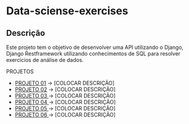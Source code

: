 # Data-sciense-exercises

## Descrição

Este projeto tem o objetivo de desenvolver uma API utilizando o Django, Django Restframework utilizando conhecimentos de SQL para resolver exercicios de análise de dados.

PROJETOS

* [PROJETO 01](https://github.com/IgorBarreto/Data-sciense-exercises/blob/main/projeto/projeto01.md "PROJETO 01") 	-> [COLOCAR DESCRIÇÃO]
* [PROJETO 02](https://github.com/IgorBarreto/Data-sciense-exercises/blob/main/projeto/projeto02.md) 	-> [COLOCAR DESCRIÇÃO]
* [PROJETO 03	](https://github.com/IgorBarreto/Data-sciense-exercises/blob/main/projeto/projeto03.md)-> [COLOCAR DESCRIÇÃO]
* [PROJETO 04	](https://github.com/IgorBarreto/Data-sciense-exercises/blob/main/projeto/projeto04.md)-> [COLOCAR DESCRIÇÃO]
* [PROJETO 05	](https://github.com/IgorBarreto/Data-sciense-exercises/blob/main/projeto/projeto05.md)-> [COLOCAR DESCRIÇÃO]
* [PROJETO 06	](https://github.com/IgorBarreto/Data-sciense-exercises/blob/main/projeto/projeto06.md)-> [COLOCAR DESCRIÇÃO]
